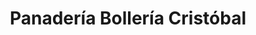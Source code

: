 ---
title: "Panadería Bollería Cristóbal"
url: /hiendelaencina/panaderia-bolleria-cristobal/
shop: Bäckerei
---